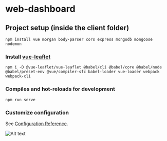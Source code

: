 # web-dashboard

## Project setup (inside the client folder)
```
npm install vue morgan body-parser cors express mongodb mongoose nodemon
```

### Install [vue-leaflet](https://www.npmjs.com/package/@vue-leaflet/vue-leaflet)
```
npm i -D @vue-leaflet/vue-leaflet @babel/cli @babel/core @babel/node @babel/preset-env @vue/compiler-sfc babel-loader vue-loader webpack webpack-cli
```

### Compiles and hot-reloads for development
```
npm run serve
```

<!-- ### Compiles and minifies for production
```
npm run build
```

### Lints and fixes files
```
npm run lint
``` -->

### Customize configuration
See [Configuration Reference](https://cli.vuejs.org/config/).

![Alt text](/client/docs/map.PNG?raw=true)
